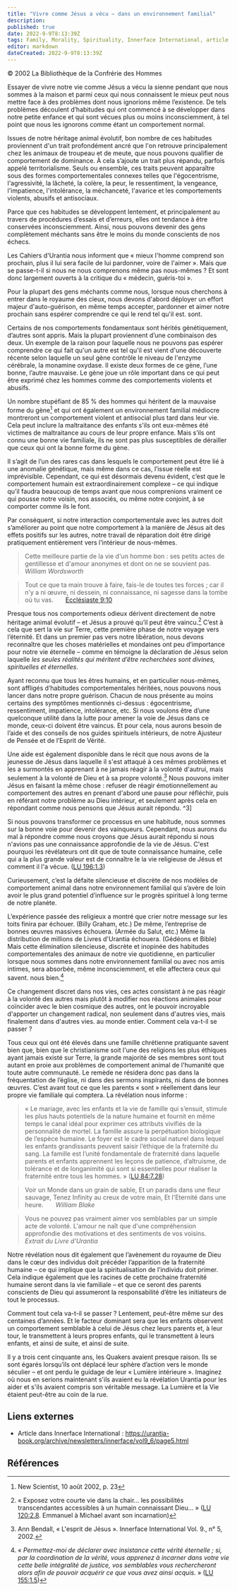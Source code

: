 ```yaml
---
title: "Vivre comme Jésus a vécu – dans un environnement familial"
description: 
published: true
date: 2022-9-9T8:13:39Z
tags: Family, Morality, Spirituality, Innerface International, article
editor: markdown
dateCreated: 2022-9-9T8:13:39Z
---
```


<p class="v-card v-sheet theme--light gray lighten-3 px-2">© 2002 La Bibliothèque de la Confrérie des Hommes</p>


Essayer de vivre notre vie comme Jésus a vécu la sienne pendant que nous sommes à la maison et parmi ceux qui nous connaissent le mieux peut nous mettre face à des problèmes dont nous ignorions même l’existence. De tels problèmes découlent d’habitudes qui ont commencé à se développer dans notre petite enfance et qui sont vécues plus ou moins inconsciemment, à tel point que nous les ignorons comme étant un comportement normal.

Issues de notre héritage animal évolutif, bon nombre de ces habitudes proviennent d'un trait profondément ancré que l'on retrouve principalement chez les animaux de troupeau et de meute, que nous pouvons qualifier de comportement de dominance. À cela s’ajoute un trait plus répandu, parfois appelé territorialisme. Seuls ou ensemble, ces traits peuvent apparaître sous des formes comportementales connexes telles que l'égocentrisme, l'agressivité, la lâcheté, la colère, la peur, le ressentiment, la vengeance, l'impatience, l'intolérance, la méchanceté, l'avarice et les comportements violents, abusifs et antisociaux.

Parce que ces habitudes se développent lentement, et principalement au travers de procédures d’essais et d’erreurs, elles ont tendance à être conservées inconsciemment. Ainsi, nous pouvons devenir des gens complètement méchants sans être le moins du monde conscients de nos échecs.

Les Cahiers d'Urantia nous informent que « mieux l'homme comprend son prochain, plus il lui sera facile de lui pardonner, voire de l'aimer ». Mais que se passe-t-il si nous ne nous comprenons même pas nous-mêmes ? Et sont donc largement ouverts à la critique du « médecin, guéris-toi ».

Pour la plupart des gens méchants comme nous, lorsque nous cherchons à entrer dans le royaume des cieux, nous devons d'abord déployer un effort majeur d'auto-guérison, en même temps accepter, pardonner et aimer notre prochain sans espérer comprendre ce qui le rend tel qu'il est. sont.

Certains de nos comportements fondamentaux sont hérités génétiquement, d’autres sont appris. Mais la plupart proviennent d’une combinaison des deux. Un exemple de la raison pour laquelle nous ne pouvons pas espérer comprendre ce qui fait qu'un autre est tel qu'il est vient d'une découverte récente selon laquelle un seul gène contrôle le niveau de l'enzyme cérébrale, la monamine oxydase. Il existe deux formes de ce gène, l’une bonne, l’autre mauvaise. Le gène joue un rôle important dans ce qui peut être exprimé chez les hommes comme des comportements violents et abusifs.

Un nombre stupéfiant de 85 % des hommes qui héritent de la mauvaise forme du gène[^1] et qui ont également un environnement familial médiocre montreront un comportement violent et antisocial plus tard dans leur vie. Cela peut inclure la maltraitance des enfants s'ils ont eux-mêmes été victimes de maltraitance au cours de leur propre enfance. Mais s’ils ont connu une bonne vie familiale, ils ne sont pas plus susceptibles de dérailler que ceux qui ont la bonne forme du gène.

Il s’agit de l’un des rares cas dans lesquels le comportement peut être lié à une anomalie génétique, mais même dans ce cas, l’issue réelle est imprévisible. Cependant, ce qui est désormais devenu évident, c’est que le comportement humain est extraordinairement complexe – ce qui indique qu’il faudra beaucoup de temps avant que nous comprenions vraiment ce qui pousse notre voisin, nos associés, ou même notre conjoint, à se comporter comme ils le font.

Par conséquent, si notre interaction comportementale avec les autres doit s’améliorer au point que notre comportement à la manière de Jésus ait des effets positifs sur les autres, notre travail de réparation doit être dirigé pratiquement entièrement vers l’intérieur de nous-mêmes.

> Cette meilleure partie de la vie d'un homme bon : ses petits actes de gentillesse et d'amour anonymes et dont on ne se souvient pas.
> &nbsp; &nbsp; &nbsp; _William Wordsworth_

> Tout ce que ta main trouve à faire, fais-le de toutes tes forces ; car il n’y a ni œuvre, ni dessein, ni connaissance, ni sagesse dans la tombe où tu vas.
> &nbsp; &nbsp; &nbsp; [Ecclésiaste 9:10](/fr/Bible/Ecclesiastes/9#v10)

Presque tous nos comportements odieux dérivent directement de notre héritage animal évolutif – et Jésus a prouvé qu’il peut être vaincu.[^2] C’est à cela que sert la vie sur Terre, cette première phase de notre voyage vers l’éternité. Et dans un premier pas vers notre libération, nous devons reconnaître que les choses matérielles et mondaines ont peu d’importance pour notre vie éternelle – comme en témoigne la déclaration de Jésus selon laquelle _les seules réalités qui méritent d’être recherchées sont divines, spirituelles et éternelles_.

Ayant reconnu que tous les êtres humains, et en particulier nous-mêmes, sont affligés d’habitudes comportementales héritées, nous pouvons nous lancer dans notre propre guérison. Chacun de nous présente au moins certains des symptômes mentionnés ci-dessus : égocentrisme, ressentiment, impatience, intolérance, etc. Si nous voulons être d’une quelconque utilité dans la lutte pour amener la voie de Jésus dans ce monde, ceux-ci doivent être vaincus. Et pour cela, nous aurons besoin de l’aide et des conseils de nos guides spirituels intérieurs, de notre Ajusteur de Pensée et de l’Esprit de Vérité.

Une aide est également disponible dans le récit que nous avons de la jeunesse de Jésus dans laquelle il s'est attaqué à ces mêmes problèmes et les a surmontés en apprenant à ne jamais réagir à la volonté d'autrui, mais seulement à la volonté de Dieu et à sa propre volonté.[^3]  Nous pouvons imiter Jésus en faisant la même chose : refuser de réagir émotionnellement au comportement des autres en prenant d'abord une pause pour réfléchir, puis en référant notre problème au Dieu intérieur, et seulement après cela en répondant comme nous pensons que Jésus aurait répondu. ^3]

Si nous pouvons transformer ce processus en une habitude, nous sommes sur la bonne voie pour devenir des vainqueurs. Cependant, nous aurons du mal à répondre comme nous croyons que Jésus aurait répondu si nous n'avions pas une connaissance approfondie de la vie de Jésus. C'est pourquoi les révélateurs ont dit que de toute connaissance humaine, celle qui a la plus grande valeur est de connaître le la vie religieuse de Jésus et comment il l'a vécue. (<a id="a43_453"></a>[LU 196:1.3](/fr/The_Urantia_Book/196#p1_3))

Curieusement, c’est la défaite silencieuse et discrète de nos modèles de comportement animal dans notre environnement familial qui s’avère de loin avoir le plus grand potentiel d’influence sur le progrès spirituel à long terme de notre planète.

L’expérience passée des religieux a montré que crier notre message sur les toits finira par échouer. (Billy Graham, etc.) De même, l’entreprise de bonnes œuvres massives échouera. (Armée du Salut, etc.) Même la distribution de millions de Livres d'Urantia échouera. (Gédéons et Bible) Mais cette élimination silencieuse, discrète et inopinée des habitudes comportementales des animaux de notre vie quotidienne, en particulier lorsque nous sommes dans notre environnement familial ou avec nos amis intimes, sera absorbée, même inconsciemment, et elle affectera ceux qui savent. nous bien.[^4]

Ce changement discret dans nos vies, ces actes consistant à ne pas réagir à la volonté des autres mais plutôt à modifier nos réactions animales pour coïncider avec le bien cosmique des autres, ont le pouvoir incroyable d'apporter un changement radical, non seulement dans d'autres vies, mais finalement dans d'autres vies. au monde entier. Comment cela va-t-il se passer ?

Tous ceux qui ont été élevés dans une famille chrétienne pratiquante savent bien que, bien que le christianisme soit l'une des religions les plus éthiques ayant jamais existé sur Terre, la grande majorité de ses membres sont tout autant en proie aux problèmes de comportement animal de l'humanité que toute autre communauté. Le remède ne résidera donc pas dans la fréquentation de l’église, ni dans des sermons inspirants, ni dans de bonnes œuvres. C’est avant tout ce que les parents « sont » réellement dans leur propre vie familiale qui comptera. La révélation nous informe :

> « Le mariage, avec les enfants et la vie de famille qui s’ensuit, stimule les plus hauts potentiels de la nature humaine et fournit en même temps le canal idéal pour exprimer ces attributs vivifiés de la personnalité de mortel. La famille assure la perpétuation biologique de l’espèce humaine. Le foyer est le cadre social naturel dans lequel les enfants grandissants peuvent saisir l’éthique de la fraternité du sang. La famille est l’unité fondamentale de fraternité dans laquelle parents et enfants apprennent les leçons de patience, d’altruisme, de tolérance et de longanimité qui sont si essentielles pour réaliser la fraternité entre tous les hommes. » (<a id="a53_662"></a>[LU 84:7.28](/fr/The_Urantia_Book/84#p7_28))

> Voir un Monde dans un grain de sable,
> Et un paradis dans une fleur sauvage,
> Tenez Infinity au creux de votre main,
> Et l'Eternité dans une heure.
> &nbsp; &nbsp; &nbsp; _William Blake_

> Vous ne pouvez pas vraiment aimer vos semblables par un simple acte de volonté. L'amour ne naît que d'une compréhension approfondie des motivations et des sentiments de vos voisins.
> &nbsp; &nbsp; &nbsp; _Extrait du Livre d'Urantia_

Notre révélation nous dit également que l’avènement du royaume de Dieu dans le cœur des individus doit précéder l’apparition de la fraternité humaine – ce qui implique que la spiritualisation de l’individu doit primer. Cela indique également que les racines de cette prochaine fraternité humaine seront dans la vie familiale – et que ce seront des parents conscients de Dieu qui assumeront la responsabilité d’être les initiateurs de tout le processus.

Comment tout cela va-t-il se passer ? Lentement, peut-être même sur des centaines d’années. Et le facteur dominant sera que les enfants observent un comportement semblable à celui de Jésus chez leurs parents et, à leur tour, le transmettent à leurs propres enfants, qui le transmettent à leurs enfants, et ainsi de suite, et ainsi de suite.

Il y a trois cent cinquante ans, les Quakers avaient presque raison. Ils se sont égarés lorsqu’ils ont déplacé leur sphère d’action vers le monde séculier – et ont perdu le guidage de leur « Lumière intérieure ». Imaginez où nous en serions maintenant s'ils avaient eu la révélation Urantia pour les aider et s'ils avaient compris son véritable message. La Lumière et la Vie étaient peut-être au coin de la rue.

## Liens externes

- Article dans Innerface International : https://urantia-book.org/archive/newsletters/innerface/vol9_6/page5.html



## Références

[^1]: New Scientist, 10 août 2002, p. 23

[^2]: « Exposez votre courte vie dans la chair... les possibilités transcendantes accessibles à un humain connaissant Dieu... » (<a id="a80_129"></a>[LU 120:2.8](/fr/The_Urantia_Book/120#p2_8). Emmanuel à Michael avant son incarnation)

[^3]: Ann Bendall, « L'esprit de Jésus ». Innerface International Vol. 9., n° 5, 2002.

[^4]: « _Permettez-moi de déclarer avec insistance cette vérité éternelle ; si, par la coordination de la vérité, vous apprenez à incarner dans votre vie cette belle intégralité de justice, vos semblables vous rechercheront alors afin de pouvoir acquérir ce que vous avez ainsi acquis._ » (<a id="a84_290"></a>[LU 155:1.5](/fr/The_Urantia_Book/155#p1_5))
